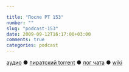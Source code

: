 ```yaml
---

title: "После РТ 153"
number: ""
slug: "podcast-153"
date: 2009-09-12T16:17:00+03:00
comments: true
categories: podcast
---
```

[аудио](http://cdn.radio-t.com/rt153post.mp3) ● [пиратский torrent](http://pirates.radio-t.com/torrents/rt153post.mp3.torrent) ● [лог чата](http://chat.radio-t.com/logs/radio-t-153.html) ● [wiki](http://wiki.radio-t.com/%D0%9F%D0%BE%D1%81%D0%BB%D0%B5_%D0%A0%D0%A2_153)<audio src="http://cdn.radio-t.com/rt153post.mp3" preload="none">
